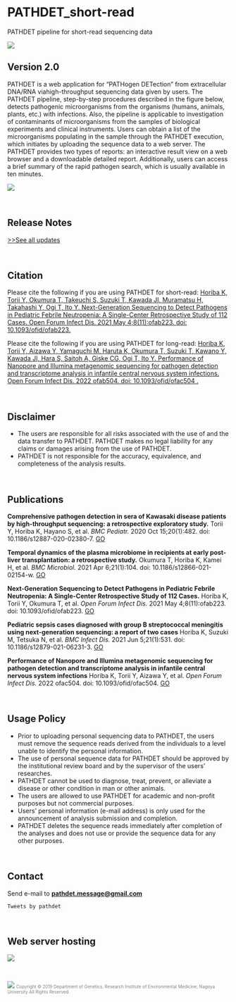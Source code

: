 # PATHDET_short-read
PATHDET pipeline for short-read sequencing data


![](https://pathdet.hgc.jp/files/static/images/pathdet_logo.png)

## Version 2.0
PATHDET is a web application for “PATHogen DETection” from extracellular DNA/RNA viahigh-throughput sequencing data given by users. The PATHDET pipeline, step-by-step procedures described in the figure below, detects pathogenic microorganisms from the organisms (humans, animals, plants, etc.) with infections. Also, the pipeline is applicable to investigation of contaminants of microorganisms from the samples of biological experiments and clinical instruments. Users can obtain a list of the microorganisms populating in the sample through the PATHDET execution, which initiates by uploading the sequence data to a web server. The PATHDET provides two types of reports: an interactive result view on a web browser and a downloadable detailed report. Additionally, users can access a brief summary of the rapid pathogen search, which is usually available in ten minutes.

![](https://pathdet.hgc.jp/files/static/images/main.png)

<br>

## Release Notes
[>>See all updates](release_notes/index.html)

<br>

## Citation
Please cite the following if you are using PATHDET for short-read:
[Horiba K, Torii Y, Okumura T, Takeuchi S, Suzuki T, Kawada JI, Muramatsu H, Takahashi Y, Ogi T, Ito Y. Next-Generation Sequencing to Detect Pathogens in Pediatric Febrile Neutropenia: A Single-Center Retrospective Study of 112 Cases. Open Forum Infect Dis. 2021 May 4;8(11):ofab223. doi: 10.1093/ofid/ofab223.](url)

Please cite the following if you are using PATHDET for long-read:
[Horiba K, Torii Y, Aizawa Y, Yamaguchi M, Haruta K, Okumura T, Suzuki T, Kawano Y, Kawada JI, Hara S, Saitoh A, Giske CG, Ogi T, Ito Y. Performance of Nanopore and Illumina metagenomic sequencing for pathogen detection and transcriptome analysis in infantile central nervous system infections. Open Forum Infect Dis. 2022 ofab504. doi: 10.1093/ofid/ofac504 .](url)

<br>

## Disclaimer
* The users are responsible for all risks associated with the use of and the data transfer to PATHDET. PATHDET makes no legal liability for any claims or damages arising from the use of PATHDET.
* PATHDET is not responsible for the accuracy, equivalence, and completeness of the analysis results.

<br>

## Publications
**Comprehensive pathogen detection in sera of Kawasaki disease patients by high-throughput sequencing: a retrospective exploratory study.**
Torii Y, Horiba K, Hayano S, et al.
*BMC Pediatr.* 2020 Oct 15;20(1):482. doi: 10.1186/s12887-020-02380-7. [GO](https://doi.org/10.1186/s12887-020-02380-7)

**Temporal dynamics of the plasma microbiome in recipients at early post-liver transplantation: a retrospective study.**
Okumura T, Horiba K, Kamei H, et al.
*BMC Microbiol.* 2021 Apr 6;21(1):104. doi: 10.1186/s12866-021-02154-w. [GO](https://doi.org/10.1186/s12866-021-02154-w)

**Next-Generation Sequencing to Detect Pathogens in Pediatric Febrile Neutropenia: A Single-Center Retrospective Study of 112 Cases.**
Horiba K, Torii Y, Okumura T, et al.
*Open Forum Infect Dis.* 2021 May 4;8(11):ofab223. doi: 10.1093/ofid/ofab223. [GO](https://doi.org/10.1093/ofid/ofab223)

**Pediatric sepsis cases diagnosed with group B streptococcal meningitis using next-generation sequencing: a report of two cases**
Horiba K, Suzuki M, Tetsuka N, et al.
*BMC Infect Dis.* 2021 Jun 5;21(1):531. doi: 10.1186/s12879-021-06231-3. [GO](https://doi.org/10.1186/s12879-021-06231-3)

**Performance of Nanopore and Illumina metagenomic sequencing for pathogen detection and transcriptome analysis in infantile central nervous system infections**
Horiba K, Torii Y, Aizawa Y, et al.
*Open Forum Infect Dis.* 2022 ofac504. doi: 10.1093/ofid/ofac504. [GO](https://doi.org/10.1093/ofid/ofac504)

<br>

## Usage Policy
* Prior to uploading personal sequencing data to PATHDET, the users must remove the sequence reads derived from the individuals to a level unable to identify the personal information.
* The use of personal sequence data for PATHDET should be approved by the institutional review board and by the supervisor of the users’ researches.
* PATHDET cannot be used to diagnose, treat, prevent, or alleviate a disease or other condition in man or other animals.
* The users are allowed to use PATHDET for academic and non-profit purposes but not commercial purposes.
* Users’ personal information (e-mail address) is only used for the announcement of analysis submission and completion.
* PATHDET deletes the sequence reads immediately after completion of the analyses and does not use or provide the sequence data for any other purposes.

<br>

## Contact
Send e-mail to **pathdet.message@gmail.com**

```
Tweets by pathdet
```

<br>

## Web server hosting
![](https://pathdet.hgc.jp/files/static/images/HGC_logo_L.png)

<br>

![](https://pathdet.hgc.jp/files/static/images/footer.png)
<span style="color:gray;"><span style="font-size:70%;">Copyright © 2019 Department of Genetics, Research Institute of Environmental Medicine, Nagoya University All Rights Reserved.</span>
